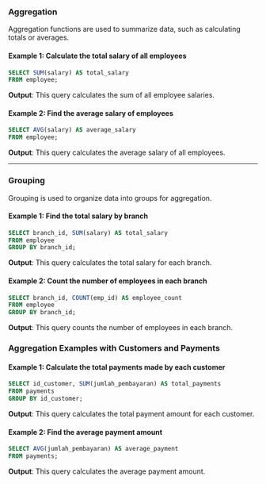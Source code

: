 ### **Aggregation**
Aggregation functions are used to summarize data, such as calculating totals or averages.

#### **Example 1**: Calculate the total salary of all employees
```sql
SELECT SUM(salary) AS total_salary
FROM employee;
```
**Output**: This query calculates the sum of all employee salaries.

#### **Example 2**: Find the average salary of employees
```sql
SELECT AVG(salary) AS average_salary
FROM employee;
```
**Output**: This query calculates the average salary of all employees.

---

### **Grouping**
Grouping is used to organize data into groups for aggregation.

#### **Example 1**: Find the total salary by branch
```sql
SELECT branch_id, SUM(salary) AS total_salary
FROM employee
GROUP BY branch_id;
```
**Output**: This query calculates the total salary for each branch.

#### **Example 2**: Count the number of employees in each branch
```sql
SELECT branch_id, COUNT(emp_id) AS employee_count
FROM employee
GROUP BY branch_id;
```
**Output**: This query counts the number of employees in each branch.

### **Aggregation Examples with Customers and Payments**

#### **Example 1**: Calculate the total payments made by each customer
```sql
SELECT id_customer, SUM(jumlah_pembayaran) AS total_payments
FROM payments
GROUP BY id_customer;
```
**Output**: This query calculates the total payment amount for each customer.

#### **Example 2**: Find the average payment amount
```sql
SELECT AVG(jumlah_pembayaran) AS average_payment
FROM payments;
```
**Output**: This query calculates the average payment amount.


